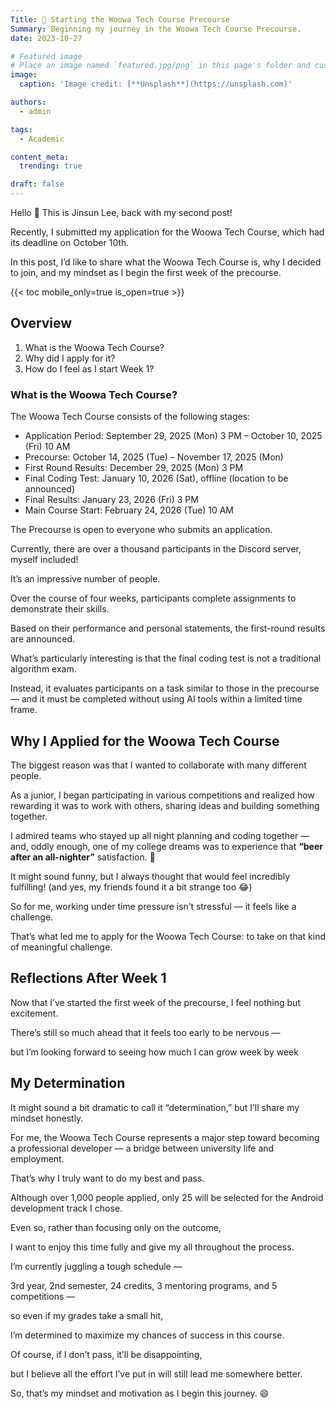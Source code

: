 ```yaml
---
Title: 🎉 Starting the Woowa Tech Course Precourse
Summary: Beginning my journey in the Woowa Tech Course Precourse.
date: 2023-10-27

# Featured image
# Place an image named `featured.jpg/png` in this page's folder and customize its options here.
image:
  caption: 'Image credit: [**Unsplash**](https://unsplash.com)'

authors:
  - admin

tags:
  - Academic

content_meta:
  trending: true

draft: false
---
```


Hello 👋
This is Jinsun Lee, back with my second post!

Recently, I submitted my application for the Woowa Tech Course, which had its deadline on October 10th.

In this post, I’d like to share what the Woowa Tech Course is, why I decided to join, and my mindset as I begin the first week of the precourse.

{{< toc mobile_only=true is_open=true >}}

## Overview

1. What is the Woowa Tech Course?
2. Why did I apply for it?
3. How do I feel as I start Week 1?

[//]: # '[![The template is mobile first with a responsive design to ensure that your site looks stunning on every device.](https://raw.githubusercontent.com/HugoBlox/hugo-blox-builder/main/starters/academic-cv/preview.png)](https://hugoblox.com)'

### What is the Woowa Tech Course?

The Woowa Tech Course consists of the following stages:

- Application Period: September 29, 2025 (Mon) 3 PM – October 10, 2025 (Fri) 10 AM
- Precourse: October 14, 2025 (Tue) – November 17, 2025 (Mon)
- First Round Results: December 29, 2025 (Mon) 3 PM
- Final Coding Test: January 10, 2026 (Sat), offline (location to be announced)
- Final Results: January 23, 2026 (Fri) 3 PM
- Main Course Start: February 24, 2026 (Tue) 10 AM

The Precourse is open to everyone who submits an application.

Currently, there are over a thousand participants in the Discord server, myself included!

It’s an impressive number of people.

Over the course of four weeks, participants complete assignments to demonstrate their skills.

Based on their performance and personal statements, the first-round results are announced.

What’s particularly interesting is that the final coding test is not a traditional algorithm exam.

Instead, it evaluates participants on a task similar to those in the precourse — and it must be completed without using AI tools within a limited time frame.



## Why I Applied for the Woowa Tech Course

The biggest reason was that I wanted to collaborate with many different people.

As a junior, I began participating in various competitions and realized how rewarding it was to work with others, sharing ideas and building something together.

I admired teams who stayed up all night planning and coding together —
and, oddly enough, one of my college dreams was to experience that **“beer after an all-nighter”** satisfaction. 🍺

It might sound funny, but I always thought that would feel incredibly fulfilling! (and yes, my friends found it a bit strange too 😂)

So for me, working under time pressure isn’t stressful — it feels like a challenge.

That’s what led me to apply for the Woowa Tech Course: to take on that kind of meaningful challenge.

## Reflections After Week 1

Now that I’ve started the first week of the precourse, I feel nothing but excitement.

There’s still so much ahead that it feels too early to be nervous —

but I’m looking forward to seeing how much I can grow week by week


## My Determination

It might sound a bit dramatic to call it “determination,” but I’ll share my mindset honestly.

For me, the Woowa Tech Course represents a major step toward becoming a professional developer —
a bridge between university life and employment.

That’s why I truly want to do my best and pass.

Although over 1,000 people applied, only 25 will be selected for the Android development track I chose.

Even so, rather than focusing only on the outcome,

I want to enjoy this time fully and give my all throughout the process.

I’m currently juggling a tough schedule —

3rd year, 2nd semester, 24 credits, 3 mentoring programs, and 5 competitions —

so even if my grades take a small hit,

I’m determined to maximize my chances of success in this course.

Of course, if I don’t pass, it’ll be disappointing,

but I believe all the effort I’ve put in will still lead me somewhere better.

So, that’s my mindset and motivation as I begin this journey. 😄
